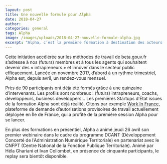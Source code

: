 ```yaml
---
layout: post
title: Une nouvelle formule pour Alpha
date: 2018-04-27
author:
categories: general
tags: Alpha
image: /images/uploads/2018-04-27-nouvelle-formule-alpha.jpg
excerpt: "Alpha, c’est la première formation à destination des acteurs de l’innovation du secteur public basée sur la méthode Startups d'État."
---
```

Cette initiation accélérée sur les méthodes de travail de beta.gouv.fr s’adresse à nos (futurs) membres et à tous les agents qui souhaitent devenir des « intrapreneurs » et innover dans le secteur public efficacement. Lancée en novembre 2017, d’abord à un rythme trimestriel, Alpha est, depuis avril, un rendez-vous mensuel.

Près de 90 participants ont déjà été formés grâce à une quinzaine d’intervenants. Les profils sont nombreux : (futurs) intrapreneurs, coachs, développeurs, business developpers… Les premières Startups d’État issues de la formation Alpha sont déjà réalité. Citons par exemple [Work In France](https://beta.gouv.fr/startup/workinfrance.html), plateforme de demande d’autorisations provisoires de travail actuellement déployée en Île de France, qui a profité de la première session Alpha pour se lancer.

En plus des formations en présentiel, Alpha a animé jeudi 26 avril son premier webinaire dans le cadre du programme DCANT (Développement Concerté de l’Administration Numérique Territoriale) en partenariat avec le CNFPT (Centre National de la Fonction Publique Territoriale). Animé par Héla Ghariani et Ivan Collombet, en présence de cinquante participants, le replay sera bientôt disponible.
